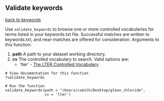 ## Validate keywords
[back to keywords](https://github.com/EDIorg/EMLassemblyline/blob/master/documentation/instructions.md#keywords)

Use `validate_keywords` to browse one or more controlled vocabularies for terms listed in your keywords.txt file. Successful matches are written to keywords.txt, and near-matches are offered for consideration. Arguments to this function:

1. **path** A path to your dataset working directory.
2. **cv** The controlled vocabulary to search. Valid options are:
    * 'lter' - [The LTER Controlled Vocabulary](http://vocab.lternet.edu/vocab/vocab/index.php)

```
# View documentation for this function
?validate_keywords

# Run the function
validate_keywords(path = "/Users/csmith/Desktop/gleon_chloride",
                  cv = 'lter')

```

